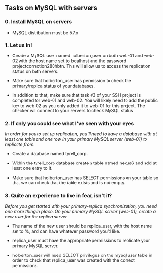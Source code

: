 ## Tasks on MySQL with servers

### 0. Install MySQL on servers

- MySQL distribution must be 5.7.x

### 1. Let us in!

- Create a MySQL user named holberton_user on both web-01 and web-02
  with the host name set to localhost and the password projectcorrection280hbtn.
  This will allow us to access the replication status on both servers.

- Make sure that holberton_user has permission to check the primary/replica
  status of your databases.

- In addition to that, make sure that task #3 of your SSH project is completed
  for web-01 and web-02. You will likely need to add the public key to web-02
  as you only added it to web-01 for this project. The checker will connect
  to your servers to check MySQL status

### 2. If only you could see what I've seen with your eyes

*In order for you to set up replication, you’ll need to have a database
with at least one table and one row in your primary MySQL server (web-01)
to replicate from.*

- Create a database named tyrell_corp.

- Within the tyrell_corp database create a table named nexus6 and add
  at least one entry to it.

- Make sure that holberton_user has SELECT permissions on your table so
  that we can check that the table exists and is not empty.

### 3. Quite an experience to live in fear, isn't it?

*Before you get started with your primary-replica synchronization,
you need one more thing in place. On your primary MySQL server (web-01),
create a new user for the replica server.*

- The name of the new user should be replica_user, with the host name set to %,
  and can have whatever password you’d like.

- replica_user must have the appropriate permissions to replicate your
  primary MySQL server.

- holberton_user will need SELECT privileges on the mysql.user table in order
  to check that replica_user was created with the correct permissions.
